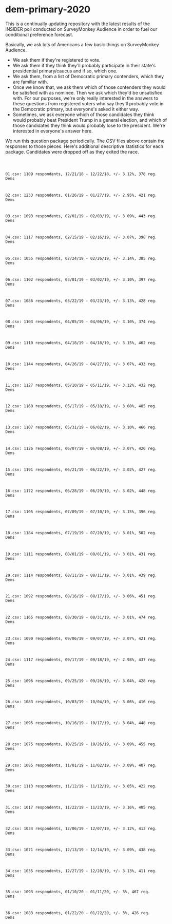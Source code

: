 # dem-primary-2020

This is a continually updating repository with the latest results of the INSIDER poll conducted on SurveyMonkey Audience in order to fuel our conditional preference forecast.

Basically, we ask lots of Americans a few basic things on SurveyMonkey Audience. 

- We ask them if they're registered to vote.
- We ask them if they think they'll probably participate in their state's presidential primary/caucus and if so, which one. 
- We ask them, from a list of Democratic primary contenders, which they are familiar with.
- Once we know that, we ask them which of those contenders they would be satisfied with as nominee. Then we ask which they'd be unsatisfied with. For our purposes, we're only really interested in the answers to these questions from registered voters who say they'll probably vote in the Democratic primary, but everyone's asked it either way. 
- Sometimes, we ask everyone which of those candidates they think would probably beat President Trump in a general election, and which of those candidates they think would probably lose to the president. We're interested in everyone's answer here.

We run this question package periodically. The CSV files above contain the responses to those pieces. Here's additional descriptive statistics for each package. Candidates were dropped off as they exited the race.

<code>
  

01.csv: 1109 respondents, 12/21/18 - 12/22/18, +/- 3.12%, 378 reg. Dems

02.csv: 1233 respondents, 01/26/19 - 01/27/19, +/- 2.95%, 421 reg. Dems

03.csv: 1093 respondents, 02/01/19 - 02/03/19, +/- 3.09%, 443 reg. Dems

04.csv: 1117 respondents, 02/15/19 - 02/16/19, +/- 3.07%, 398 reg. Dems

05.csv: 1055 respondents, 02/24/19 - 02/26/19, +/- 3.14%, 385 reg. Dems

06.csv: 1102 respondents, 03/01/19 - 03/02/19, +/- 3.10%, 397 reg. Dems

07.csv: 1086 respondents, 03/22/19 - 03/23/19, +/- 3.13%, 428 reg. Dems

08.csv: 1103 respondents, 04/05/19 - 04/06/19, +/- 3.10%, 374 reg. Dems

09.csv: 1110 respondents, 04/18/19 - 04/18/19, +/- 3.15%, 462 reg. Dems

10.csv: 1144 respondents, 04/26/19 - 04/27/19, +/- 3.07%, 433 reg. Dems

11.csv: 1127 respondents, 05/10/19 - 05/11/19, +/- 3.12%, 432 reg. Dems

12.csv: 1168 respondents, 05/17/19 - 05/18/19, +/- 3.08%, 485 reg. Dems

13.csv: 1107 respondents, 05/31/19 - 06/02/19, +/- 3.10%, 466 reg. Dems

14.csv: 1126 respondents, 06/07/19 - 06/08/19, +/- 3.07%, 420 reg. Dems

15.csv: 1191 respondents, 06/21/19 - 06/22/19, +/- 3.02%, 427 reg. Dems

16.csv: 1172 respondents, 06/28/19 - 06/29/19, +/- 3.02%, 448 reg. Dems

17.csv: 1105 respondents, 07/09/19 - 07/10/19, +/- 3.15%, 396 reg. Dems

18.csv: 1184 respondents, 07/19/19 - 07/20/19, +/- 3.01%, 502 reg. Dems

19.csv: 1111 respondents, 08/01/19 - 08/01/19, +/- 3.01%, 431 reg. Dems

20.csv: 1114 respondents, 08/11/19 - 08/11/19, +/- 3.01%, 439 reg. Dems

21.csv: 1092 respondents, 08/16/19 - 08/17/19, +/- 3.06%, 451 reg. Dems

22.csv: 1165 respondents, 08/30/19 - 08/31/19, +/- 3.01%, 474 reg. Dems

23.csv: 1090 respondents, 09/06/19 - 09/07/19, +/- 3.07%, 421 reg. Dems

24.csv: 1117 respondents, 09/17/19 - 09/18/19, +/- 2.98%, 437 reg. Dems

25.csv: 1096 respondents, 09/25/19 - 09/26/19, +/- 3.04%, 428 reg. Dems

26.csv: 1083 respondents, 10/03/19 - 10/04/19, +/- 3.06%, 416 reg. Dems

27.csv: 1095 respondents, 10/16/19 - 10/17/19, +/- 3.04%, 448 reg. Dems

28.csv: 1075 respondents, 10/25/19 - 10/26/19, +/- 3.09%, 455 reg. Dems

29.csv: 1085 respondents, 11/01/19 - 11/02/19, +/- 3.09%, 407 reg. Dems

30.csv: 1113 respondents, 11/12/19 - 11/12/19, +/- 3.05%, 422 reg. Dems

31.csv: 1017 respondents, 11/22/19 - 11/23/19, +/- 3.16%, 405 reg. Dems

32.csv: 1034 respondents, 12/06/19 - 12/07/19, +/- 3.12%, 413 reg. Dems

33.csv: 1071 respondents, 12/13/19 - 12/14/19, +/- 3.09%, 438 reg. Dems

34.csv: 1035 respondents, 12/27/19 - 12/28/19, +/- 3.13%, 411 reg. Dems

35.csv: 1093 respondents, 01/10/20 - 01/11/20, +/- 3%, 467 reg. Dems

36.csv: 1083 respondents, 01/22/20 - 01/22/20, +/- 3%, 426 reg. Dems

</code>
